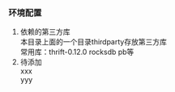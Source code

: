 <h3>环境配置</h3>
<ol>
	<li>依赖的第三方库<br>
         本目录上面的一个目录thirdparty存放第三方库  <br>
         常用库：thrift-0.12.0 rocksdb pb等
    </li>  
    <li>待添加<br>
         xxx  <br>
         yyy
    </li>

</ol>




